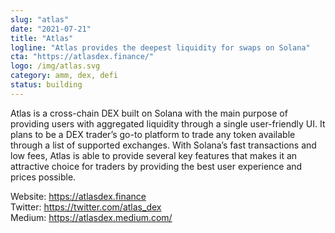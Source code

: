 ```yaml
---
slug: "atlas"
date: "2021-07-21"
title: "Atlas"
logline: "Atlas provides the deepest liquidity for swaps on Solana"
cta: "https://atlasdex.finance/"
logo: /img/atlas.svg
category: amm, dex, defi
status: building
---
```


Atlas is a cross-chain DEX built on Solana with the main purpose of providing users with aggregated liquidity through a single user-friendly UI. It plans to be a DEX trader’s go-to platform to trade any token available through a list of supported exchanges. With Solana’s fast transactions and low fees, Atlas is able to provide several key features that makes it an attractive choice for traders by providing the best user experience and prices possible.

Website: https://atlasdex.finance </br>
Twitter: https://twitter.com/atlas_dex </br>
Medium: https://atlasdex.medium.com/ </br>
